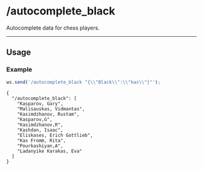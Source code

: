 # /autocomplete_black

Autocomplete data for chess players.

---

## Usage

### Example

```js
ws.send('/autocomplete_black "{\\"Black\\":\\"kas\\"}"');
```

```text
{
  "/autocomplete_black": [
    "Kasparov, Gary",
    "Malisauskas, Vidmantas",
    "Kasimdzhanov, Rustam",
    "Kasparov,G",
    "Kasimdzhanov,R",
    "Kashdan, Isaac",
    "Eliskases, Erich Gottlieb",
    "Kas Fromm, Rita",
    "Pourkashiyan,A",
    "Ladanyike Karakas, Eva"
  ]
}
```
